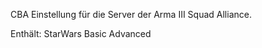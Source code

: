 CBA Einstellung für die Server der Arma III Squad Alliance. 

Enthält: 
    StarWars
    Basic
    Advanced